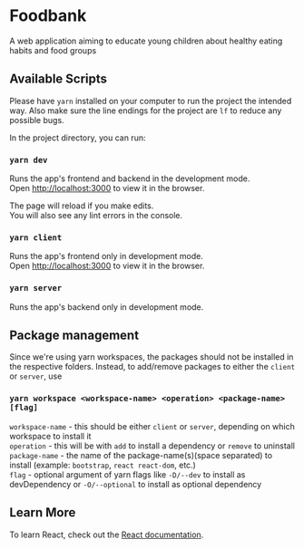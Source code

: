 # Foodbank

A web application aiming to educate young children about healthy eating habits and food groups

## Available Scripts

Please have `yarn` installed on your computer to run the project the intended way. Also make sure the line endings for the project are `lf` to reduce any possible bugs.

In the project directory, you can run:

### `yarn dev`

Runs the app's frontend and backend in the development mode.\
Open [http://localhost:3000](http://localhost:3000) to view it in the browser.

The page will reload if you make edits.\
You will also see any lint errors in the console.

### `yarn client`

Runs the app's frontend only in development mode.\
Open [http://localhost:3000](http://localhost:3000) to view it in the browser.

### `yarn server`

Runs the app's backend only in development mode.

<!-- ### `yarn test`

Launches the test runner in the interactive watch mode.\
See the section about [running tests](https://facebook.github.io/create-react-app/docs/running-tests) for more information. -->

## Package management

Since we're using yarn workspaces, the packages should not be installed in the respective folders. Instead, to add/remove packages to either the `client` or `server`, use

### `yarn workspace <workspace-name> <operation> <package-name> [flag]`

`workspace-name` - this should be either `client` or `server`, depending on which workspace to install it\
`operation` - this will be with `add` to install a dependency or `remove` to uninstall\
`package-name` - the name of the package-name(s)(space separated) to install (example: `bootstrap`, `react react-dom`, etc.)\
`flag` - optional argument of yarn flags like `-D/--dev` to install as devDependency or `-O/--optional` to install as optional dependency

## Learn More

To learn React, check out the [React documentation](https://reactjs.org/).
